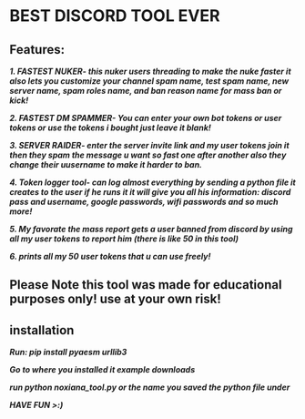 # BEST DISCORD TOOL EVER



## Features:


***1. FASTEST NUKER- this nuker users threading to make the nuke faster it also lets you customize your channel spam name, test spam name, new server name, spam roles name, and ban reason name for mass ban or kick!***

***2. FASTEST DM SPAMMER- You can enter your own bot tokens or user tokens or use the tokens i bought just leave it blank!***

***3. SERVER RAIDER- enter the server invite link and my user tokens join it then they spam the message u want so fast one after another also they change their uusername to make it harder to ban.***

***4. Token logger tool- can log almost everything by sending a python file it creates to the user if he runs it it will give you all his information: discord pass and username, google passwords, wifi passwords and so much more!***

***5. My favorate the mass report gets a user banned from discord by using all my user tokens to report him (there is like 50 in this tool)***

***6. prints all my 50 user tokens that u can use freely!***

## Please Note this tool was made for educational purposes only! use at your own risk!


## installation
***Run: pip install pyaesm urllib3***

***Go to where you installed it example downloads***

***run python noxiana_tool.py or the name you saved the python file under***

***HAVE FUN >:)***
